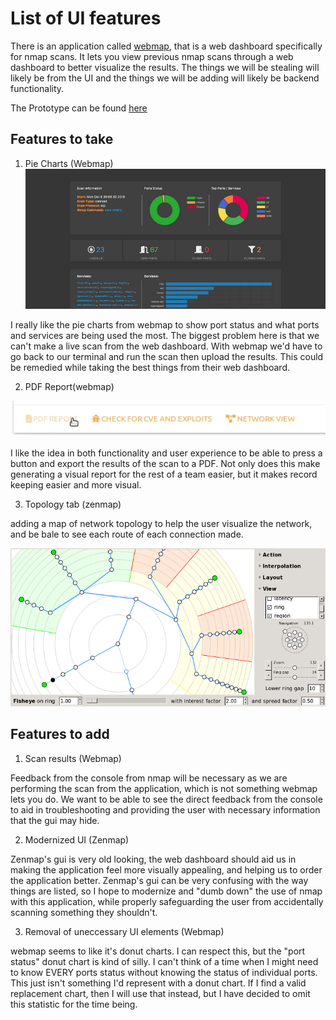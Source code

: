 # List of UI features

There is an application called [webmap](https://cisotimes.com/web-dashboard-for-your-nmap-scans/), that is a web dashboard specifically for nmap scans. It lets you view previous nmap scans through a web dashboard to better visualize the results. The things we will be stealing will likely be from the UI and the things we will be adding will likely be backend functionality. 

The Prototype can be found [here](https://www.figma.com/proto/DrcVgnpxK8qWVftWTcmTh4/Untitled?node-id=4-498&p=f&t=idZ95TGk0Q10Y4kT-0&scaling=scale-down&content-scaling=fixed&page-id=0%3A1&starting-point-node-id=4%3A498)

## Features to take
 1. Pie Charts (Webmap)
 ![Pie Charts](./webmapPieCharts.png)

 I really like the pie charts from webmap to show port status and what ports and services are being used the most. The biggest problem here is that we can't make a live scan from the web dashboard. With webmap we'd have to go back to our terminal and run the scan then upload the results. This could be remedied while taking the best things from their web dashboard.

 2. PDF Report(webmap)

![PDF reports](./webmapPDFreport.png)

I like the idea in both functionality and user experience to be able to press a button and export the results of the scan to a PDF. Not only does this make generating a visual report for the rest of a team easier, but it makes record keeping easier and more visual. 

3. Topology tab (zenmap)

adding a map of network topology to help the user visualize the network, and be bale to see each route of each connection made. 


![Topology Maps](./zenmap-fig-topology-web.png)

## Features to add
1. Scan results (Webmap)

Feedback from the console from nmap will be necessary as we are performing the scan from the application, which is not something webmap lets you do. We want to be able to see the direct feedback from the console to aid in troubleshooting and providing the user with necessary information that the gui may hide. 

2. Modernized UI (Zenmap)

Zenmap's gui is very old looking, the web dashboard should aid us in making the application feel more visually appealing, and helping us to order the application better. Zenmap's gui can be very confusing with the way things are listed, so I hope to modernize and "dumb down" the use of nmap with this application, while properly safeguarding the user from accidentally scanning something they shouldn't. 

3. Removal of uneccessary UI elements (Webmap)

webmap seems to like it's donut charts. I can respect this, but the "port status" donut chart is kind of silly. I can't think of a time when I might need to know EVERY ports status without knowing the status of individual ports. This just isn't something I'd represent with a donut chart. If I find a valid replacement chart, then I will use that instead, but I have decided to omit this statistic for the time being. 